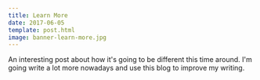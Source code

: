 ```yaml
---
title: Learn More
date: 2017-06-05
template: post.html
image: banner-learn-more.jpg
---
```


An interesting post about how it's going to be different this time around. I'm going write a lot more nowadays and use this blog to improve my writing.